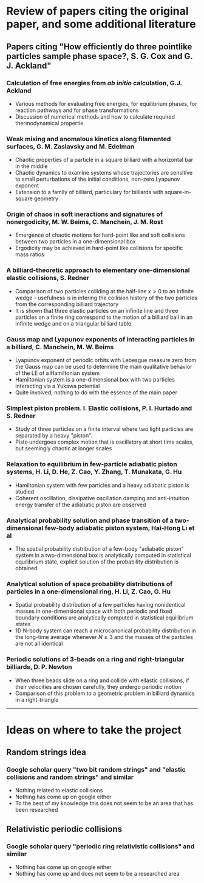 # Review of papers citing the original paper, and some additional literature

## Papers citing "How efficiently do three pointlike particles sample phase space?, S. G. Cox and G. J. Ackland"

### Calculation of free energies from *ab initio* calculation, G.J. Ackland

- Various methods for evaluating free energies, for equilibrium phases, for reaction pathways and for phase transformations
- Discussion of numerical methods and how to calculate required thermodynamical propertie

### Weak mixing and anomalous kinetics along filamented surfaces, G. M. Zaslavsky and M. Edelman

- Chaotic properties of a particle in a square billiard with a horizontal bar in the middle
- Chaotic dynamics to examine systems whose trajectories are sensitive to small perturbations of the initial conditions, non-zero Lyapunov exponent
- Extension to a family of billiard, particulary for billiards with square-in-square geometry

### Origin of chaos in soft ineractions and signatures of nonergodicity, M. W. Beims, C. Manchein, J. M. Rost

- Emergence of chaotic motions for hard-point like and soft collisions between two particles in a one-dimensional box
- Ergodicity may be achieved in hard-point like collisions for specific mass ratios

### A billiard-theoretic approach to elementary one-dimensional elastic collisions, S. Redner

- Comparison of two particles colliding at the half-line $x>0$ to an infinite wedge - usefulness is in infering the collision history of the two particles from the corresponding billiard trajectory
- It is shown that three elastic particles on an infinite line and three particles on a finite ring correspond to the motion of a billiard ball in an infinite wedge and on a triangular billiard table.

### Gauss map and Lyapunov exponents of interacting particles in a billiard, C. Manchein, M. W. Beims

- Lyapunov exponent of periodic orbits with Lebesgue measure zero from the Gauss map can be used to determine the main qualitative behavior of the LE of a Hamiltonian system
- Hamiltonian system is a one-dimensional box with two particles interacting via a Yukawa potential
- Quite involved, nothing to do with the essence of the main paper

### Simplest piston problem. I. Elastic collisions, P. I. Hurtado and S. Redner

- Study of three particles on a finite interval where two light particles are separated by a heavy "piston".
- Pisto undergoes complex motion that is oscillatory at short time scales, but seemingly chaotic at longer scales

### Relaxation to equilibrium in few-particle adiabatic piston systems, H. Li, D. He, Z. Cao, Y. Zhang, T. Munakata, G. Hu

- Hamiltonian system with few particles and a heavy adiabatic piston is studied
- Coherent oscillation, dissipative oscillation damping and anti-intuition energy transfer of the adiabatic piston are observed

### Analytical probability solution and phase transition of a two-dimensional few-body adiabatic piston system, Hai-Hong Li et al

- The spatial probability distribution of a few-body "adiabatic piston" system in a two-dimensional box is analytically computed in statistical equilibrium state, explicit solution of the probability distribution is obtained

### Analytical solution of space probability distributions of particles in a one-dimensional ring, H. Li, Z. Cao, G. Hu

- Spatial probability distribution of a few particles having nonidentical masses in one-dimensional space with both periodic and fixed boundary conditions are analytically computed in statistical equilibrium states
- 1D N-body system can reach a microcanonical probability distribution in the long-time average whenever $N \geq 3$ and the masses of the particles are not all identical

### Periodic solutions of 3-beads on a ring and right-triangular billiards, D. P. Newton

- When three beads slide on a ring and collide with ellastic collisions, if their velocities are chosen carefully, they undergo periodic motion
- Comparison of this problem to a geometric problem in billiard dynamics in a right-triangle

-----------

# Ideas on where to take the project

## Random strings idea

### Google scholar query "two bit random strings" and "elastic collisions and random strings" and similar

- Nothing related to elastic collisions
- Nothing has come up on google either
- To the best of my knowledge this does not seem to be an area that has been researched

## Relativistic periodic collisions

### Google scholar query "periodic ring relativistic collisions" and similar

- Nothing has come up on google either
- Nothing has come up and does not seem to be a researched area